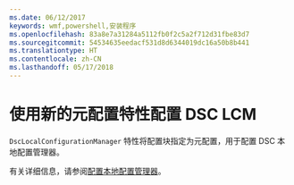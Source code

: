```yaml
---
ms.date: 06/12/2017
keywords: wmf,powershell,安装程序
ms.openlocfilehash: 83a8e7a31284a5112fb0f2c5a2f712d31fbe83d7
ms.sourcegitcommit: 54534635eedacf531d8d6344019dc16a50b8b441
ms.translationtype: HT
ms.contentlocale: zh-CN
ms.lasthandoff: 05/17/2018
---
```

# <a name="configure-dsc-lcm-with-new-meta-configuration-attribute"></a>使用新的元配置特性配置 DSC LCM

`DscLocalConfigurationManager` 特性将配置块指定为元配置，用于配置 DSC 本地配置管理器。

有关详细信息，请参阅[配置本地配置管理器](https://msdn.microsoft.com/powershell/dsc/metaconfig)。
